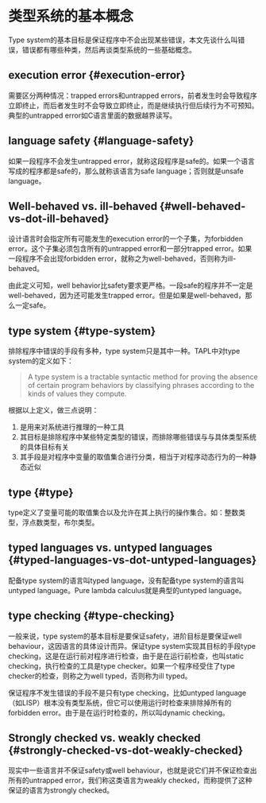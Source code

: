 # 类型系统的基本概念


Type system的基本目标是保证程序中不会出现某些错误，本文先谈什么叫错误，错误都有哪些种类，然后再谈类型系统的一些基础概念。


## execution error {#execution-error}

需要区分两种情况：trapped errors和untrapped
errors，前者发生时会导致程序立即终止，而后者发生时不会导致立即终止，而是继续执行但后续行为不可预知。典型的untrapped
error如C语言里面的数据越界读写。


## language safety {#language-safety}

如果一段程序不会发生untrapped
error，就称这段程序是safe的。如果一个语言写成的程序都是safe的，那么就称该语言为safe
language；否则就是unsafe language。


## Well-behaved vs. ill-behaved {#well-behaved-vs-dot-ill-behaved}

设计语言时会指定所有可能发生的execution error的一个子集，为forbidden
error。这个子集必须包含所有的untrapped error和一部分trapped
error。如果一段程序不会出现forbidden
error，就称之为well-behaved，否则称为ill-behaved。

由此定义可知，well
behavior比safety要求更严格。一段safe的程序并不一定是well-behaved，因为还可能发生trapped
error。但是如果是well-behaved，那么一定safe。


## type system {#type-system}

排除程序中错误的手段有多种，type system只是其中一种。TAPL中对type
system的定义如下：

> A type system is a tractable syntactic method for proving the absence of
> certain program behaviors by classifying phrases according to the kinds
> of values they compute.

根据以上定义，做三点说明：

1.  是用来对系统进行推理的一种工具
2.  其目标是排除程序中某些特定类型的错误，而排除哪些错误与与具体类型系统的具体目标有关
3.  其手段是对程序中变量的取值集合进行分类，相当于对程序动态行为的一种静态近似


## type {#type}

type定义了变量可能的取值集合以及允许在其上执行的操作集合。如：整数类型，浮点数类型，布尔类型。


## typed languages vs. untyped languages {#typed-languages-vs-dot-untyped-languages}

配备type system的语言叫typed language，没有配备type
system的语言叫untyped language。Pure lambda calculus就是典型的untyped
language。


## type checking {#type-checking}

一般来说，type system的基本目标是要保证safety，进阶目标是要保证well
behaviour，这因语言的具体设计而异。保证type system实现其目标的手段type
checking，这是在运行前对程序进行检查，由于是在运行前检查，也叫static
checking，执行检查的工具是type checker。如果一个程序经受住了type
checker的检查，则称之为well typed，否则称为ill typed。

保证程序不发生错误的手段不是只有type checking，比如untyped
language（如LISP）根本没有类型系统，但它可以使用运行时检查来排除掉所有的forbidden
error。由于是在运行时检查的，所以叫dynamic checking。


## Strongly checked vs. weakly checked {#strongly-checked-vs-dot-weakly-checked}

现实中一些语言并不保证safety或well
behaviour，也就是说它们并不保证检查出所有的untrapped
error，我们称这类语言为weakly
checked，而称提供了这种保证的语言为strongly checked。

